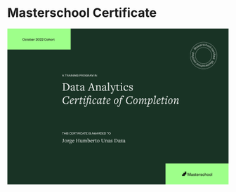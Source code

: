 # Masterschool Certificate

<img src="https://github.com/jorgeUnas/masterschool_certificate/blob/main/Certificate_Data_Analytics.pdf" alt="Masterschool Certificate"> 
